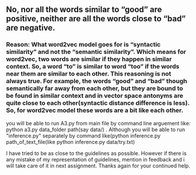 ## No, nor all the words similar to “good” are positive, neither are all the words close to “bad” are negative. 

### Reason: What word2vec model goes for is “syntactic similarity” and not the “semantic similarity”. Which means for word2vec, two words are similar if they happen in similar context. So, a word “to” is similar to word “too” if the words near them are similar to each other. This reasoning is not always true. For example, the words “good” and “bad” though semantically far away from each other, but they are bound to be found in similar context and in vector space antonyms are quite close to each other(syntactic distance difference is less). So, for word2vec model these words are a bit like each other.

you will be able to run A3.py from main file by command line arguement like:
 python a3.py data_folder path(say data/) . 
 Although you will be able to run "inference.py" separately by command like(python inference.py path_of_text_file(like python inference.py data/try.txt) 

I have tried to be as close to the guidelines as possible. However if there is any mistake of my representation of guidelines, mention in feedback and i will take care of it in next assignment. Thanks again for your continued help.
